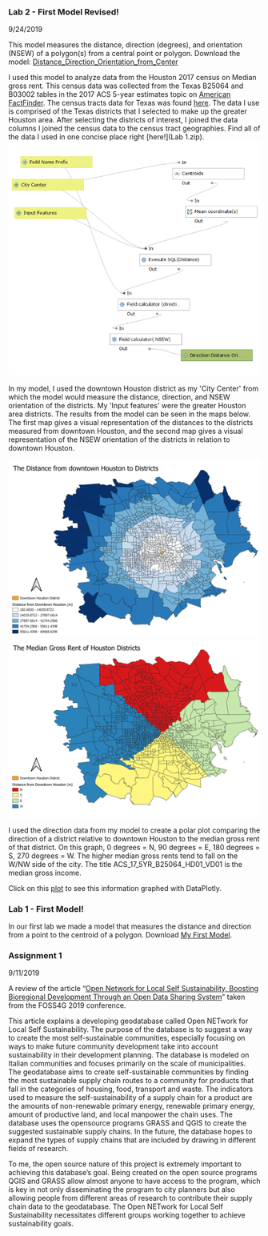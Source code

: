 ### Lab 2 - First Model Revised!

9/24/2019

This model measures the distance, direction (degrees), and orientation (NSEW) of a polygon(s) from a central point or polygon.
Download the model: [Distance_Direction_Orientation_from_Center](DistanceSQL_direction_orientation_frompoint.model3)

I used this model to analyze data from the Houston 2017 census on Median gross rent.  This census data was collected from the 
Texas B25064 and B03002 tables in the 2017 ACS 5-year estimates topic on [American FactFinder](https://factfinder.census.gov/faces/nav/jsf/pages/index.xhtml).
The census tracts data for Texas was found [here](https://www.census.gov/geographies/mapping-files/time-series/geo/carto-boundary-file.html). The data I use is comprised of the Texas districts that I selected to make up the greater Houston area. After 
selecting the districts of interest, I joined the data columns I joined the census data to the census tract geographies. Find all
of the data I used in one concise place right [here!](Lab 1.zip).
![Model](model_img.png)

In my model, I used the downtown Houston district as my 'City Center' from which the model would measure the distance, direction, 
and NSEW orientation of the districts. My 'Input features' were the greater Houston area districts. The results from the model 
can be seen in the maps below. The first map gives a visual representation of the distances to the districts measured from downtown
Houston, and the second map gives a visual representation of the NSEW orientation of the districts in relation to downtown Houston.

![Distance](Distance_Downtown_HOU_toDistricts.png)
![Orientations](Districts_Direction_fromHOU.png)

I used the direction data from my model to create a polar plot comparing the direction of a district relative to downtown Houston to
the median gross rent of that district. On this graph, 0 degrees = N, 90 degrees = E, 180 degrees = S, 270 degrees = W. The higher median gross rents tend to fall on the W/NW side of the city. The title ACS_17_5YR_B25064_HD01_VD01 is the median gross income.

Click on this [plot](Median_Gross_Rent_by_Direction_from_DTHOU.html) to see this information graphed with DataPlotly.



### Lab 1 - First Model!

In our first lab we made a model that measures the distance and direction from a point to the centroid of a polygon.
Download [My First Model](Distance_and_direction_from_point.model3).

### Assignment 1

9/11/2019

A review of the article “[Open Network for Local Self Sustainability, Boosting 
Bioregional Development Through an Open Data Sharing System](https://www.int-arch-photogramm-remote-sens-spatial-inf-sci.net/XLII-4-W8/27/2018/isprs-archives-XLII-4-W8-27-2018.pdf)” taken from the FOSS4G 2019 conference.

This article explains a developing geodatabase called Open NETwork for Local Self Sustainability. 
The purpose of the database is to suggest a way to create the most self-sustainable 
communities, especially focusing on ways to make future community development take into account 
sustainability in their development planning. The database is modeled on Italian communities and 
focuses primarily on the scale of municipalities. The geodatabase aims to create self-sustainable 
communities by finding the most sustainable supply chain routes to a community for products that 
fall in the categories of housing, food, transport and waste. The indicators used to measure the 
self-sustainability of a supply chain for a product are the amounts of non-renewable primary energy, 
renewable primary energy, amount of productive land, and local manpower the chain uses. 
The database uses the opensource programs GRASS and QGIS to create the suggested sustainable supply
chains. In the future, the database hopes to expand the types of supply chains that are included by 
drawing in different fields of research.

To me, the open source nature of this project is extremely important to achieving this database’s 
goal. Being created on the open source programs QGIS and GRASS allow almost anyone to have access 
to the program, which is key in not only disseminating the program to city planners but also 
allowing people from different areas of research to contribute their supply chain data to the 
geodatabase. The Open NETwork for Local Self Sustainability necessitates different groups working 
together to achieve sustainability goals.

